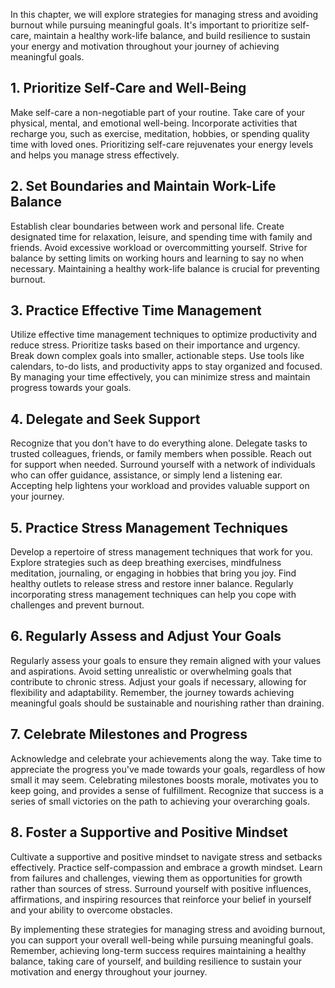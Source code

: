 
In this chapter, we will explore strategies for managing stress and avoiding burnout while pursuing meaningful goals. It's important to prioritize self-care, maintain a healthy work-life balance, and build resilience to sustain your energy and motivation throughout your journey of achieving meaningful goals.

**1. Prioritize Self-Care and Well-Being**
------------------------------------------

Make self-care a non-negotiable part of your routine. Take care of your physical, mental, and emotional well-being. Incorporate activities that recharge you, such as exercise, meditation, hobbies, or spending quality time with loved ones. Prioritizing self-care rejuvenates your energy levels and helps you manage stress effectively.

**2. Set Boundaries and Maintain Work-Life Balance**
----------------------------------------------------

Establish clear boundaries between work and personal life. Create designated time for relaxation, leisure, and spending time with family and friends. Avoid excessive workload or overcommitting yourself. Strive for balance by setting limits on working hours and learning to say no when necessary. Maintaining a healthy work-life balance is crucial for preventing burnout.

**3. Practice Effective Time Management**
-----------------------------------------

Utilize effective time management techniques to optimize productivity and reduce stress. Prioritize tasks based on their importance and urgency. Break down complex goals into smaller, actionable steps. Use tools like calendars, to-do lists, and productivity apps to stay organized and focused. By managing your time effectively, you can minimize stress and maintain progress towards your goals.

**4. Delegate and Seek Support**
--------------------------------

Recognize that you don't have to do everything alone. Delegate tasks to trusted colleagues, friends, or family members when possible. Reach out for support when needed. Surround yourself with a network of individuals who can offer guidance, assistance, or simply lend a listening ear. Accepting help lightens your workload and provides valuable support on your journey.

**5. Practice Stress Management Techniques**
--------------------------------------------

Develop a repertoire of stress management techniques that work for you. Explore strategies such as deep breathing exercises, mindfulness meditation, journaling, or engaging in hobbies that bring you joy. Find healthy outlets to release stress and restore inner balance. Regularly incorporating stress management techniques can help you cope with challenges and prevent burnout.

**6. Regularly Assess and Adjust Your Goals**
---------------------------------------------

Regularly assess your goals to ensure they remain aligned with your values and aspirations. Avoid setting unrealistic or overwhelming goals that contribute to chronic stress. Adjust your goals if necessary, allowing for flexibility and adaptability. Remember, the journey towards achieving meaningful goals should be sustainable and nourishing rather than draining.

**7. Celebrate Milestones and Progress**
----------------------------------------

Acknowledge and celebrate your achievements along the way. Take time to appreciate the progress you've made towards your goals, regardless of how small it may seem. Celebrating milestones boosts morale, motivates you to keep going, and provides a sense of fulfillment. Recognize that success is a series of small victories on the path to achieving your overarching goals.

**8. Foster a Supportive and Positive Mindset**
-----------------------------------------------

Cultivate a supportive and positive mindset to navigate stress and setbacks effectively. Practice self-compassion and embrace a growth mindset. Learn from failures and challenges, viewing them as opportunities for growth rather than sources of stress. Surround yourself with positive influences, affirmations, and inspiring resources that reinforce your belief in yourself and your ability to overcome obstacles.

By implementing these strategies for managing stress and avoiding burnout, you can support your overall well-being while pursuing meaningful goals. Remember, achieving long-term success requires maintaining a healthy balance, taking care of yourself, and building resilience to sustain your motivation and energy throughout your journey.

